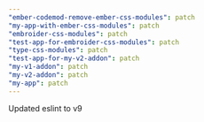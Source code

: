 ```yaml
---
"ember-codemod-remove-ember-css-modules": patch
"my-app-with-ember-css-modules": patch
"embroider-css-modules": patch
"test-app-for-embroider-css-modules": patch
"type-css-modules": patch
"test-app-for-my-v2-addon": patch
"my-v1-addon": patch
"my-v2-addon": patch
"my-app": patch
---
```


Updated eslint to v9
